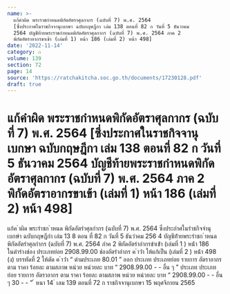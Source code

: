 ```yaml
---
name: >-
  แก้คำผิด พระราชกำหนดพิกัดอัตราศุลกากร (ฉบับที่ 7) พ.ศ. 2564
  [ซึ่งประกาศในราชกิจจานุเบกษา ฉบับกฤษฎีกา เล่ม 138 ตอนที่ 82 ก วันที่ 5 ธันวาคม
  2564 บัญชีท้ายพระราชกำหนดพิกัดอัตราศุลกากร (ฉบับที่ 7) พ.ศ. 2564 ภาค 2
  พิกัดอัตราอากรขาเข้า (เล่มที่ 1) หน้า 186 (เล่มที่ 2) หน้า 498]
date: '2022-11-14'
category: ก
volume: 139
section: 72
page: 14
source: 'https://ratchakitcha.soc.go.th/documents/17230128.pdf'
draft: true
---
```


# แก้คำผิด พระราชกำหนดพิกัดอัตราศุลกากร (ฉบับที่ 7) พ.ศ. 2564 [ซึ่งประกาศในราชกิจจานุเบกษา ฉบับกฤษฎีกา เล่ม 138 ตอนที่ 82 ก วันที่ 5 ธันวาคม 2564 บัญชีท้ายพระราชกำหนดพิกัดอัตราศุลกากร (ฉบับที่ 7) พ.ศ. 2564 ภาค 2 พิกัดอัตราอากรขาเข้า (เล่มที่ 1) หน้า 186 (เล่มที่ 2) หน้า 498]

แก้ค ําผิด พระรําชก ําหนด พิกัดอัตรําศุลกํากร (ฉบับที่ 7) พ.ศ. 2564 ซึ่งประกําศในรําชกิจจํานุเบกษํา ฉบับกฤษฎีกํา เล่ม 13 8 ตอน ที่ 82 ก วันที่ 5 ธันวําคม 256 4 บัญชีท้ํายพระรําชก ําหนดพิกัดอัตรําศุลกํากร (ฉบับที่ 7) พ.ศ. 2564 ภําค 2 พิกัดอัตรําอํากรขําเข้ํา (เล่มที่ 1 ) หน้ํา 186 ในตํารํางช่อง ประเภทย่อย 2908.99.00 ช่องอัตรําอํากร ค ําว่ํา ให้แก้เป็น (เล่มที่ 2 ) หน้ํา 498 (ง) บรรทัดที่ 2 ให้ตัด ค ําว่ํา “ ตํามประเภท 80.01 ” ออก ประเภท ประเภทย่อย รายการ อัตราอากร ตาม ราคา ร้อยละ ตามสภาพ หน่วย หน่วยละ บาท “ 2908.99.00 - - อื่น ๆ ” ประเภท ประเภทย่อย รายการ อัตราอากร ตาม ราคา ร้อยละ ตามสภาพ หน่วย หน่วยละ บาท “ 2908.99.00 - - อื่น ๆ 30 - - ” ้ หนา 14 ่ เลม 139 ตอนที่ 72 ก ราชกิจจานุเบกษา 15 พฤศจิกายน 2565
